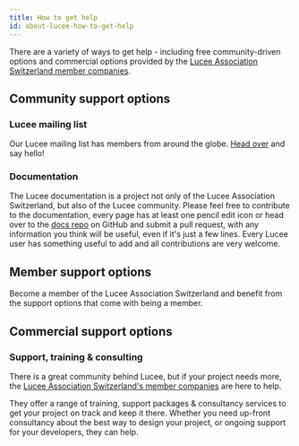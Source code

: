 ```yaml
---
title: How to get help
id: about-lucee-how-to-get-help
---
```


There are a variety of ways to get help - including free community-driven options and commercial options provided by the [Lucee Association Switzerland member companies](https://lucee.org/aboutlucee/members.html).

## Community support options

### Lucee mailing list

Our Lucee mailing list has members from around the globe.  [Head over](https://dev.lucee.org) and say hello!

### Documentation

The Lucee documentation is a project not only of the Lucee Association Switzerland, but also of the Lucee community.  Please feel free to contribute to the documentation, every page has at least one pencil edit icon or head over to the [docs repo](https://github.com/lucee/lucee-docs/) on GitHub and submit a pull request, with any information you think will be useful, even if it's just a few lines.  Every Lucee user has something useful to add and all contributions are very welcome.

## Member support options

Become a member of the Lucee Association Switzerland and benefit from the support options that come with being a member.

## Commercial support options

### Support, training & consulting

There is a great community behind Lucee, but if your project needs more, the [Lucee Association Switzerland's member companies](https://lucee.org/aboutlucee/members.html) are here to help.

They offer a range of training, support packages & consultancy services to get your project on track and keep it there.  Whether you need up-front consultancy about the best way to design your project, or ongoing support for your developers, they can help.
